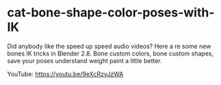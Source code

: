 # cat-bone-shape-color-poses-with-IK
Did anybody like the speed up speed audio videos? Here a re some new bones IK tricks in Blender 2.8.  Bone custom colors, bone custom shapes, save your poses understand weight paint a little better.

YouTube:  https://youtu.be/9eXcRzyJzWA
